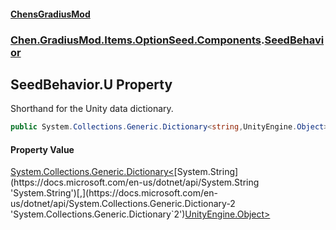 #### [ChensGradiusMod](index 'index')
### [Chen.GradiusMod.Items.OptionSeed.Components](DLK6_XagJC8yDTIwBWv4gg 'Chen.GradiusMod.Items.OptionSeed.Components').[SeedBehavior](DzDEYY3b5XN15kC+ypLh7A 'Chen.GradiusMod.Items.OptionSeed.Components.SeedBehavior')
## SeedBehavior.U Property
Shorthand for the Unity data dictionary.  
```csharp
public System.Collections.Generic.Dictionary<string,UnityEngine.Object> U { get; set; }
```
#### Property Value
[System.Collections.Generic.Dictionary&lt;](https://docs.microsoft.com/en-us/dotnet/api/System.Collections.Generic.Dictionary-2 'System.Collections.Generic.Dictionary`2')[System.String](https://docs.microsoft.com/en-us/dotnet/api/System.String 'System.String')[,](https://docs.microsoft.com/en-us/dotnet/api/System.Collections.Generic.Dictionary-2 'System.Collections.Generic.Dictionary`2')[UnityEngine.Object](https://docs.microsoft.com/en-us/dotnet/api/UnityEngine.Object 'UnityEngine.Object')[&gt;](https://docs.microsoft.com/en-us/dotnet/api/System.Collections.Generic.Dictionary-2 'System.Collections.Generic.Dictionary`2')

